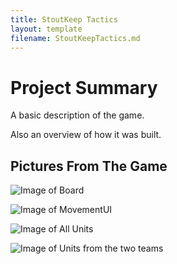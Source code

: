 ```yaml
---
title: StoutKeep Tactics
layout: template
filename: StoutKeepTactics.md
---
```


# Project Summary

A basic description of the game.

Also an overview of how it was built.

## Pictures From The Game

![Image of Board](https://loganthatcher.com/images/SKT/Board.png)

![Image of MovementUI](https://loganthatcher.com/images/SKT/MovementUIBig.jpg)

![Image of All Units](https://loganthatcher.com/images/SKT/AllUnits.png)

![Image of Units from the two teams](https://loganthatcher.com/images/SKT/BothArchers.png)
